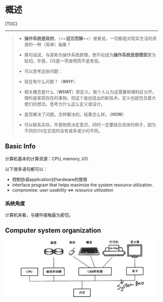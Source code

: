 # 概述

[TOC]

---

>- **操作系统是政府**。（==**迎刃而解**==）或者说，一切都是对现实生活的资源的一种（简单）抽象？
>
>- 换句话说，与其称为操作系统原理，倒不如成为**操作系统思想模型**更为贴切。毕竟，OS是一项发明而不是发现。
>- 可以思考这些问题：
>  - 现在有什么问题？（**WHY**）
>  - 相关概念是什么（**WHAT**）即定义。我个人认为这需要和理科区分开。理科是客观存在的事物，但这个是创造出的新技术，定义也就包含着大佬们的想法。思考为什么这么定义或设计。
>  - 是否解决了问题。怎样解决的。结果怎么样。（**HOW**）
>- 可以联系实际，毕竟物质决定意识，同时一定要结合具体的例子，因为不同的OS在实现时会有或多或少的不同。

## Basic Info

计算机基本的计算资源：CPU, memory, I/O.





以下很多语句都可以：

- 控制协调application对hardware的使用
- interface program that helps maximize the system resource utilization.
- compromise: $user \ usability \Leftrightarrow resource \ utilization$



### 系统角度

计算机来看，与硬件接触最为密切。



## Computer system organization

<img src=".\image\OS_01_01.png" style="zoom:60%;" />

